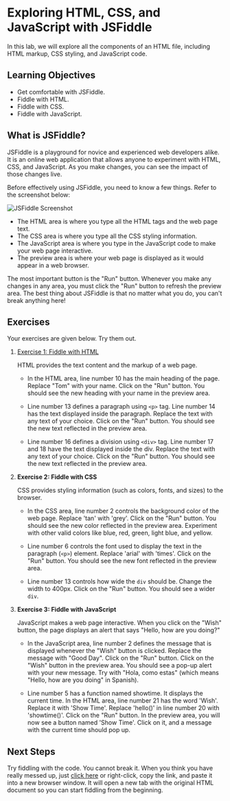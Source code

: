 #  Exploring HTML, CSS, and JavaScript with JSFiddle

In this lab, we will explore all the components of an HTML file, including HTML markup, CSS styling, and JavaScript code.

## Learning Objectives

- Get comfortable with JSFiddle.
- Fiddle with HTML.
- Fiddle with CSS.
- Fiddle with JavaScript.

## What is JSFiddle?

JSFiddle is a playground for novice and experienced web developers alike. It is an online web application that allows anyone to experiment with HTML, CSS, and JavaScript. As you make changes, you can see the impact of those changes live.

Before effectively using JSFiddle, you need to know a few things. Refer to the screenshot below:

![JSFiddle Screenshot](jsfiddle_screenshot.png)

- The HTML area is where you type all the HTML tags and the web page text.
- The CSS area is where you type all the CSS styling information.
- The JavaScript area is where you type in the JavaScript code to make your web page interactive.
- The preview area is where your web page is displayed as it would appear in a web browser.

The most important button is the "Run" button. Whenever you make any changes in any area, you must click the "Run" button to refresh the preview area. The best thing about JSFiddle is that no matter what you do, you can't break anything here!

## Exercises

Your exercises are given below. Try them out.

1. [Exercise 1: Fiddle with HTML](https://jsfiddle.net/u7oxzgmj/13/)

   HTML provides the text content and the markup of a web page.

   - In the HTML area, line number 10 has the main heading of the page. Replace "Tom" with your name. Click on the "Run" button. You should see the new heading with your name in the preview area.

   - Line number 13 defines a paragraph using `<p>` tag. Line number 14 has the text displayed inside the paragraph. Replace the text with any text of your choice. Click on the "Run" button. You should see the new text reflected in the preview area.

   - Line number 16 defines a division using `<div>` tag. Line number 17 and 18 have the text displayed inside the div. Replace the text with any text of your choice. Click on the "Run" button. You should see the new text reflected in the preview area.

2. **Exercise 2: Fiddle with CSS**

   CSS provides styling information (such as colors, fonts, and sizes) to the browser.

   - In the CSS area, line number 2 controls the background color of the web page. Replace 'tan' with 'grey'. Click on the "Run" button. You should see the new color reflected in the preview area. Experiment with other valid colors like blue, red, green, light blue, and yellow.

   - Line number 6 controls the font used to display the text in the paragraph (`<p>`) element. Replace 'arial' with 'times'. Click on the "Run" button. You should see the new font reflected in the preview area.

   - Line number 13 controls how wide the `div` should be. Change the width to 400px. Click on the "Run" button. You should see a wider `div`.

3. **Exercise 3: Fiddle with JavaScript**

   JavaScript makes a web page interactive. When you click on the "Wish" button, the page displays an alert that says "Hello, how are you doing?"

   - In the JavaScript area, line number 2 defines the message that is displayed whenever the "Wish" button is clicked. Replace the message with "Good Day". Click on the "Run" button. Click on the "Wish" button in the preview area. You should see a pop-up alert with your new message. Try with "Hola, como estas" (which means "Hello, how are you doing" in Spanish).

   - Line number 5 has a function named showtime. It displays the current time. In the HTML area, line number 21 has the word 'Wish'. Replace it with 'Show Time'. Replace 'hello()' in line number 20 with 'showtime()'. Click on the "Run" button. In the preview area, you will now see a button named 'Show Time'. Click on it, and a message with the current time should pop up.

## Next Steps

Try fiddling with the code. You cannot break it. When you think you have really messed up, just [click here](https://jsfiddle.net/u7oxzgmj/13/) or right-click, copy the link, and paste it into a new browser window. It will open a new tab with the original HTML document so you can start fiddling from the beginning.
